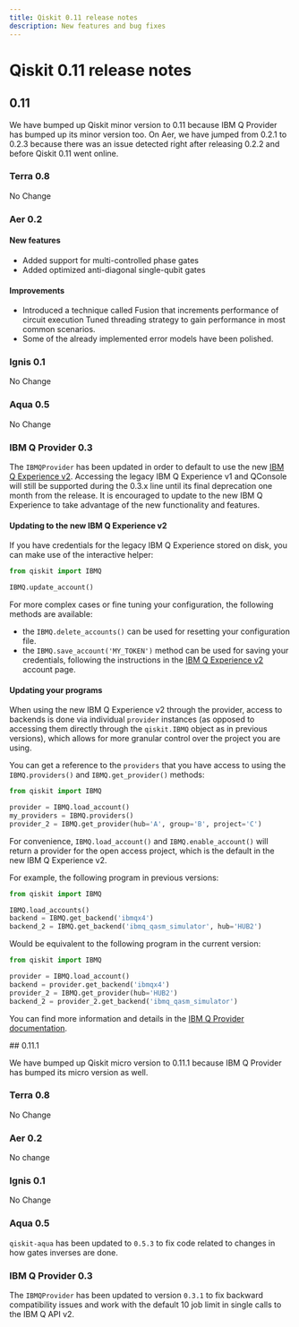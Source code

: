 ```yaml
---
title: Qiskit 0.11 release notes
description: New features and bug fixes
---
```


# Qiskit 0.11 release notes

## 0.11

We have bumped up Qiskit minor version to 0.11 because IBM Q Provider has bumped up its minor version too. On Aer, we have jumped from 0.2.1 to 0.2.3 because there was an issue detected right after releasing 0.2.2 and before Qiskit 0.11 went online.

<span id="id570" />

### Terra 0.8

No Change

<span id="id571" />

### Aer 0.2

<span id="id572" />

#### New features

*   Added support for multi-controlled phase gates
*   Added optimized anti-diagonal single-qubit gates

#### Improvements

*   Introduced a technique called Fusion that increments performance of circuit execution Tuned threading strategy to gain performance in most common scenarios.
*   Some of the already implemented error models have been polished.

<span id="id573" />

### Ignis 0.1

No Change

<span id="id574" />

### Aqua 0.5

No Change

<span id="id575" />

### IBM Q Provider 0.3

The `IBMQProvider` has been updated in order to default to use the new [IBM Q Experience v2](https://quantum.ibm.com). Accessing the legacy IBM Q Experience v1 and QConsole will still be supported during the 0.3.x line until its final deprecation one month from the release. It is encouraged to update to the new IBM Q Experience to take advantage of the new functionality and features.

#### Updating to the new IBM Q Experience v2

If you have credentials for the legacy IBM Q Experience stored on disk, you can make use of the interactive helper:

```python
from qiskit import IBMQ

IBMQ.update_account()
```

For more complex cases or fine tuning your configuration, the following methods are available:

*   the `IBMQ.delete_accounts()` can be used for resetting your configuration file.
*   the `IBMQ.save_account('MY_TOKEN')` method can be used for saving your credentials, following the instructions in the [IBM Q Experience v2](https://quantum.ibm.com) account page.

#### Updating your programs

When using the new IBM Q Experience v2 through the provider, access to backends is done via individual `provider` instances (as opposed to accessing them directly through the `qiskit.IBMQ` object as in previous versions), which allows for more granular control over the project you are using.

You can get a reference to the `providers` that you have access to using the `IBMQ.providers()` and `IBMQ.get_provider()` methods:

```python
from qiskit import IBMQ

provider = IBMQ.load_account()
my_providers = IBMQ.providers()
provider_2 = IBMQ.get_provider(hub='A', group='B', project='C')
```

For convenience, `IBMQ.load_account()` and `IBMQ.enable_account()` will return a provider for the open access project, which is the default in the new IBM Q Experience v2.

For example, the following program in previous versions:

```python
from qiskit import IBMQ

IBMQ.load_accounts()
backend = IBMQ.get_backend('ibmqx4')
backend_2 = IBMQ.get_backend('ibmq_qasm_simulator', hub='HUB2')
```

Would be equivalent to the following program in the current version:

```python
from qiskit import IBMQ

provider = IBMQ.load_account()
backend = provider.get_backend('ibmqx4')
provider_2 = IBMQ.get_provider(hub='HUB2')
backend_2 = provider_2.get_backend('ibmq_qasm_simulator')
```

You can find more information and details in the [IBM Q Provider documentation](https://github.com/Qiskit/qiskit-ibmq-provider).

<span id="qiskit-0-10" />
## 0.11.1

We have bumped up Qiskit micro version to 0.11.1 because IBM Q Provider has bumped its micro version as well.

<span id="terra-0-8" />

### Terra 0.8

No Change

<span id="aer-0-2" />

### Aer 0.2

No change

<span id="ignis-0-1" />

### Ignis 0.1

No Change

<span id="aqua-0-5" />

### Aqua 0.5

`qiskit-aqua` has been updated to `0.5.3` to fix code related to changes in how gates inverses are done.

<span id="id569" />

### IBM Q Provider 0.3

The `IBMQProvider` has been updated to version `0.3.1` to fix backward compatibility issues and work with the default 10 job limit in single calls to the IBM Q API v2.

<span id="qiskit-0-11" />
